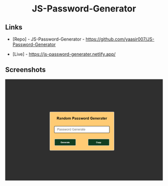 <h1 align="center">JS-Password-Generator</h1>

## Links

- [Repo] - JS-Password-Generator - https://github.com/yaasir007/JS-Password-Generator

- [Live] - https://js-password-generater.netlify.app/

## Screenshots

![Home Page](scren.PNG "Home Page")

